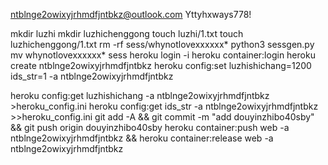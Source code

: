 ntblnge2owixyjrhmdfjntbkz@outlook.com
Yttyhxways778!

mkdir luzhi
mkdir luzhichenggong
touch luzhi/1.txt
touch luzhichenggong/1.txt
rm -rf sess/whynotlovexxxxxx*
python3 sessgen.py
mv whynotlovexxxxxx* sess
heroku login -i
heroku container:login
heroku create ntblnge2owixyjrhmdfjntbkz
heroku config:set luzhishichang=1200 ids_str=1 -a ntblnge2owixyjrhmdfjntbkz

heroku config:get luzhishichang -a ntblnge2owixyjrhmdfjntbkz >heroku_config.ini
heroku config:get ids_str -a ntblnge2owixyjrhmdfjntbkz >>heroku_config.ini
git add -A && git commit -m "add douyinzhibo40sby" && git push origin douyinzhibo40sby
heroku container:push web -a ntblnge2owixyjrhmdfjntbkz && heroku container:release web -a ntblnge2owixyjrhmdfjntbkz
